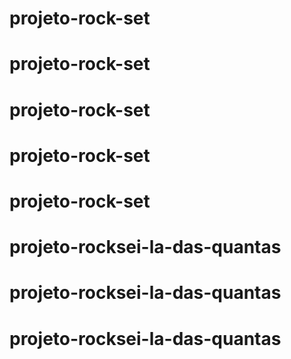 # projeto-rock-set
# projeto-rock-set
# projeto-rock-set
# projeto-rock-set
# projeto-rock-set
# projeto-rocksei-la-das-quantas
# projeto-rocksei-la-das-quantas
# projeto-rocksei-la-das-quantas
